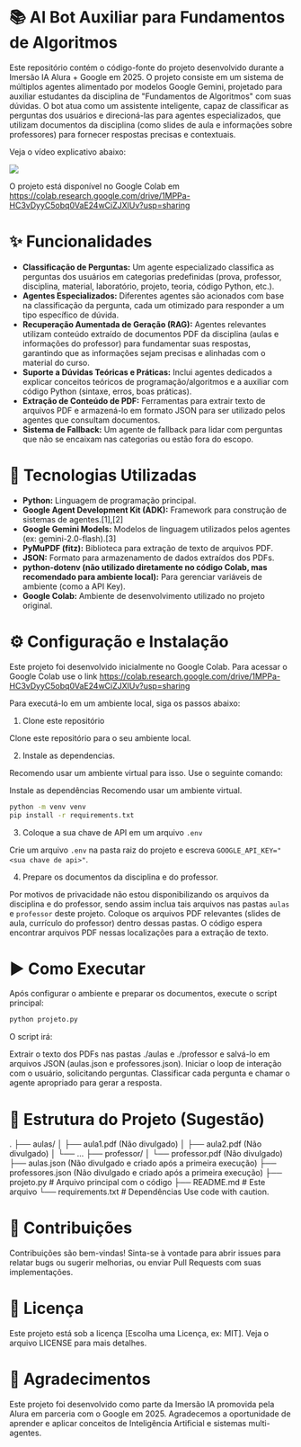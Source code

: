 # 📚 AI Bot Auxiliar para Fundamentos de Algoritmos

Este repositório contém o código-fonte do projeto desenvolvido durante a Imersão IA Alura + Google em 2025. O projeto consiste em um sistema de múltiplos agentes alimentado por modelos Google Gemini, projetado para auxiliar estudantes da disciplina de "Fundamentos de Algoritmos" com suas dúvidas.
O bot atua como um assistente inteligente, capaz de classificar as perguntas dos usuários e direcioná-las para agentes especializados, que utilizam documentos da disciplina (como slides de aula e informações sobre professores) para fornecer respostas precisas e contextuais.

Veja o vídeo explicativo abaixo:

![](https://www.youtube.com/watch?v=WhtcNR-GD2U)

O projeto está disponível no Google Colab em https://colab.research.google.com/drive/1MPPa-HC3vDyyC5obq0VaE24wCiZJXlUv?usp=sharing

# ✨ Funcionalidades

- **Classificação de Perguntas:** Um agente especializado classifica as perguntas dos usuários em categorias predefinidas (prova, professor, disciplina, material, laboratório, projeto, teoria, código Python, etc.).
- **Agentes Especializados:** Diferentes agentes são acionados com base na classificação da pergunta, cada um otimizado para responder a um tipo específico de dúvida.
- **Recuperação Aumentada de Geração (RAG):** Agentes relevantes utilizam conteúdo extraído de documentos PDF da disciplina (aulas e informações do professor) para fundamentar suas respostas, garantindo que as informações sejam precisas e alinhadas com o material do curso.
- **Suporte a Dúvidas Teóricas e Práticas:** Inclui agentes dedicados a explicar conceitos teóricos de programação/algoritmos e a auxiliar com código Python (sintaxe, erros, boas práticas).
- **Extração de Conteúdo de PDF:** Ferramentas para extrair texto de arquivos PDF e armazená-lo em formato JSON para ser utilizado pelos agentes que consultam documentos.
- **Sistema de Fallback:** Um agente de fallback para lidar com perguntas que não se encaixam nas categorias ou estão fora do escopo.

# 🚀 Tecnologias Utilizadas

- **Python:** Linguagem de programação principal.
- **Google Agent Development Kit (ADK):** Framework para construção de sistemas de agentes.[1],[2]
- **Google Gemini Models:** Modelos de linguagem utilizados pelos agentes (ex: gemini-2.0-flash).[3]
- **PyMuPDF (fitz):** Biblioteca para extração de texto de arquivos PDF.
- **JSON:** Formato para armazenamento de dados extraídos dos PDFs.
- **python-dotenv (não utilizado diretamente no código Colab, mas recomendado para ambiente local):** Para gerenciar variáveis de ambiente (como a API Key).
- **Google Colab:** Ambiente de desenvolvimento utilizado no projeto original.

# ⚙️ Configuração e Instalação

Este projeto foi desenvolvido inicialmente no Google Colab. Para acessar o Google Colab use o link https://colab.research.google.com/drive/1MPPa-HC3vDyyC5obq0VaE24wCiZJXlUv?usp=sharing


Para executá-lo em um ambiente local, siga os passos abaixo:

1. Clone este repositório

Clone este repositório para o seu ambiente local. 

2. Instale as dependencias. 

Recomendo usar um ambiente virtual para isso. Use o seguinte comando:

Instale as dependências  Recomendo usar um ambiente virtual.

```bash
python -m venv venv
pip install -r requirements.txt
```

3. Coloque a sua chave de API em um arquivo `.env`

Crie um arquivo `.env` na pasta raiz do projeto e escreva `GOOGLE_API_KEY="<sua chave de api>"`. 

4. Prepare os documentos da disciplina e do professor. 

Por motivos de privacidade não estou disponibilizando os arquivos da disciplina e do professor, sendo assim inclua tais arquivos nas pastas `aulas` e `professor` deste projeto. Coloque os arquivos PDF relevantes (slides de aula, currículo do professor) dentro dessas pastas. O código espera encontrar arquivos PDF nessas localizações para a extração de texto.

# ▶️ Como Executar

Após configurar o ambiente e preparar os documentos, execute o script principal:

```bash
python projeto.py
```
O script irá:

Extrair o texto dos PDFs nas pastas ./aulas e ./professor e salvá-lo em arquivos JSON (aulas.json e professores.json).
Iniciar o loop de interação com o usuário, solicitando perguntas.
Classificar cada pergunta e chamar o agente apropriado para gerar a resposta.

# 📁 Estrutura do Projeto (Sugestão)
.
├── aulas/
│   ├── aula1.pdf (Não divulgado)
│   ├── aula2.pdf (Não divulgado)
│   └── ...
├── professor/
│   └── professor.pdf (Não divulgado)
├── aulas.json (Não divulgado e criado após a primeira execução)
├── professores.json (Não divulgado e criado após a primeira execução)
├── projeto.py  # Arquivo principal com o código
├── README.md      # Este arquivo
└── requirements.txt # Dependências
Use code with caution.

# 🤝 Contribuições
Contribuições são bem-vindas! Sinta-se à vontade para abrir issues para relatar bugs ou sugerir melhorias, ou enviar Pull Requests com suas implementações.

# 📄 Licença

Este projeto está sob a licença [Escolha uma Licença, ex: MIT]. Veja o arquivo LICENSE para mais detalhes.

# 🙏 Agradecimentos

Este projeto foi desenvolvido como parte da Imersão IA promovida pela Alura em parceria com o Google em 2025. Agradecemos a oportunidade de aprender e aplicar conceitos de Inteligência Artificial e sistemas multi-agentes.